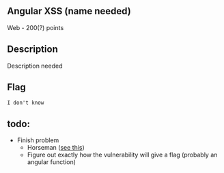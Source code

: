 ## Angular XSS (name needed)
Web - 200(?) points

Description
------------
Description needed


Flag
------------

`I don't know`



todo:
-------------
* Finish problem
  * Horseman ([see this](https://github.com/EasyCTF/easyctf-2015/blob/master/extras/infinity_star/api/horseman.js))
  * Figure out exactly how the vulnerability will give a flag (probably an angular function)
